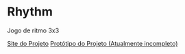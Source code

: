# Rhythm
Jogo de ritmo 3x3

[Site do Projeto](https://dhekki.github.io/Rhythm/)
[Protótipo do Projeto (Atualmente incompleto)](https://www.figma.com/design/n8R5x5idiKLsCMjR3d4gml/Rhythm-Game?node-id=0-1&t=w3ENZ9r54yw4nZdG-1)
